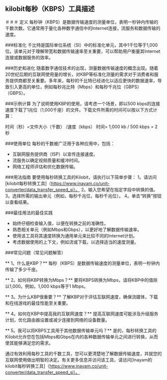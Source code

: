## kilobit每秒（KBPS）工具描述

＃＃＃ 定义
每秒钟（KBPS）是数据传输速度的测量单位，表明一秒钟内传输的千数次数。它通常用于量化各种数字通信中的Internet连接，流服务和数据传输的速度。

###标准化
千比特是国际单位系统（SI）中的标准化单元，其中1千位等于1,000位。该单元对于理解带宽和数据传输速率至关重要，可以帮助用户衡量其Internet连接或数据服务的效率。

###历史和进化
随着数字通信技术的出现，测量数据传输速度的概念出现。随着20世纪后期的互联网使用量的增长，对KBP等标准化测量的需求对于消费者和服务提供商都至关重要。多年来，每秒的千比特已经进化以适应更快的数据速率，导致引入更高的单位，例如每秒兆比特（Mbps）和每秒千兆位（GBPS）（GBPS）。

###示例计算
为了说明使用KBP的使用，请考虑一个场景，即以500 kbps的连接速度下载了1兆位（1,000千座）的文件。下载文件所需的时间可以按以下方式计算：

时间（秒）=文件大小（千数） /速度（kbps）
时间= 1,000 kb / 500 kbps = 2秒

###使用单位
每秒的千数被广泛用于各种应用中，包括：
- 互联网服务提供商（ISP）以宣传连接速度。
- 流服务以确定视频质量和缓冲时间。
- 网络工程师评估和优化数据传输。

###用法指南
要使用每秒转换工具的Kilobit，请执行以下简单步骤：
1。请访问[kilobit每秒转换工具]（https://www.inayam.co/unit-converter/data_transfer_speed_si）。
2。输入您希望在指定字段中转换的值。
3。选择所需的输出单元（例如，每秒千兆位，每秒千兆位）。
4。单击“转换”按钮以查看结果。

###最佳用法的最佳实践
- 始终仔细检查输入值，以便在转换之前的准确性。
- 熟悉相关单元（例如Mbps和Gbps），以更好地了解数据传输速率。
- 使用该工具将其速度转换为通用单元来比较不同的Internet计划。
- 考虑数据使用的上下文，例如流或下载，以选择适当的速度测量。

###常见问题（常见问题解答）

** 1。什么是KBP？**
每秒（KBPS）是数据传输速度的测量单位，表明一秒钟内传输了多少千座。

** 2。如何将KBP转换为Mbps？**
要将KBPS转换为Mbps，请将KBP中的值除以1,000。例如，1,000 kbps等于1 Mbps。

** 3。为什么KBP很重要？**
了解KBP对于评估互联网速度，确保流媒体，下载和在线游戏的最佳性能至关重要。

** 4。如何在KBP中提高我的互联网速度？**
提高互联网速度可能涉及升级服务计划，优化路由器设置或减少连接到网络的设备数量。

** 5。我可以将KBPS工具用于其他数据传输单元吗？**
是的，每秒转换工具的Kilobit允许您在包括Mbps和Gbps在内的各种数据传输单元之间进行转换，从而使其能够满足您的需求。

通过有效利用每秒工具的千数工具，您可以更清楚地了解数据传输速度，并就您的互联网使用做出明智的决定。有关更多信息并访问该工具，请访问[Inayam的kilobit每秒转换工具]（https://www.inayam.co/unit-converter/data_transfer_speed_si）。